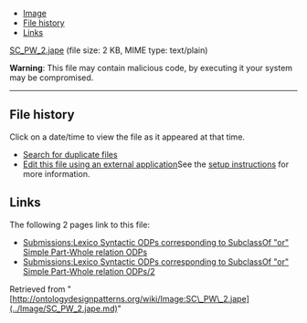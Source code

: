 * [Image](../Image/SC_PW_2.jape.md#file)
* [File history](../Image/SC_PW_2.jape.md#filehistory)
* [Links](../Image/SC_PW_2.jape.md#filelinks)


[SC\_PW\_2.jape](../images/3/3b/SC_PW_2.jape "SC PW 2.jape")‎
 (file size: 2 KB, MIME type: text/plain)




__Warning__: This file may contain malicious code, by executing it your system may be compromised.

---



## File history

Click on a date/time to view the file as it appeared at that time.



  
* [Search for duplicate files](http://ontologydesignpatterns.org/wiki/Special:FileDuplicateSearch/SC_PW_2.jape "Special:FileDuplicateSearch/SC PW 2.jape")
* [Edit this file using an external application](http://ontologydesignpatterns.org/wiki/index.php?title=Image:SC_PW_2.jape&action=edit&externaledit=true&mode=file "Image:SC PW 2.jape")See the [setup instructions](http://www.mediawiki.org/wiki/Manual:External_editors "http://www.mediawiki.org/wiki/Manual:External_editors") for more information.

## Links



The following 2 pages link to this file:


* [Submissions:Lexico Syntactic ODPs corresponding to SubclassOf "or" Simple Part-Whole relation ODPs](Submissions%253ALexico_Syntactic_ODPs_corresponding_to_SubclassOf_%2522or%2522_Simple_Part-Whole_relation_ODPs.html "Submissions:Lexico Syntactic ODPs corresponding to SubclassOf \"or\" Simple Part-Whole relation ODPs")
* [Submissions:Lexico Syntactic ODPs corresponding to SubclassOf "or" Simple Part-Whole relation ODPs/2](Submissions%253ALexico_Syntactic_ODPs_corresponding_to_SubclassOf_%2522or%2522_Simple_Part-Whole_relation_ODPs/2.html "Submissions:Lexico Syntactic ODPs corresponding to SubclassOf \"or\" Simple Part-Whole relation ODPs/2")


Retrieved from "[http://ontologydesignpatterns.org/wiki/Image:SC\_PW\_2.jape](../Image/SC_PW_2.jape.md)"